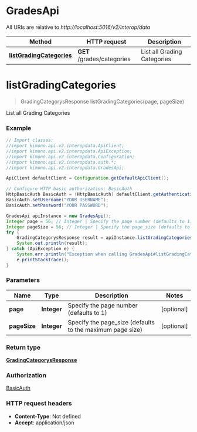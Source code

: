 # GradesApi

All URIs are relative to *http://localhost:5016/v2/interop/data*

Method | HTTP request | Description
------------- | ------------- | -------------
[**listGradingCategories**](GradesApi.md#listGradingCategories) | **GET** /grades/categories | List all Grading Categories


<a name="listGradingCategories"></a>
# **listGradingCategories**
> GradingCategorysResponse listGradingCategories(page, pageSize)

List all Grading Categories

### Example
```java
// Import classes:
//import kimono.api.v2.interopdata.ApiClient;
//import kimono.api.v2.interopdata.ApiException;
//import kimono.api.v2.interopdata.Configuration;
//import kimono.api.v2.interopdata.auth.*;
//import kimono.api.v2.interopdata.GradesApi;

ApiClient defaultClient = Configuration.getDefaultApiClient();

// Configure HTTP basic authorization: BasicAuth
HttpBasicAuth BasicAuth = (HttpBasicAuth) defaultClient.getAuthentication("BasicAuth");
BasicAuth.setUsername("YOUR USERNAME");
BasicAuth.setPassword("YOUR PASSWORD");

GradesApi apiInstance = new GradesApi();
Integer page = 56; // Integer | Specify the page number (defaults to 1)
Integer pageSize = 56; // Integer | Specify the page_size (defaults to the maximum page size)
try {
    GradingCategorysResponse result = apiInstance.listGradingCategories(page, pageSize);
    System.out.println(result);
} catch (ApiException e) {
    System.err.println("Exception when calling GradesApi#listGradingCategories");
    e.printStackTrace();
}
```

### Parameters

Name | Type | Description  | Notes
------------- | ------------- | ------------- | -------------
 **page** | **Integer**| Specify the page number (defaults to 1) | [optional]
 **pageSize** | **Integer**| Specify the page_size (defaults to the maximum page size) | [optional]

### Return type

[**GradingCategorysResponse**](GradingCategorysResponse.md)

### Authorization

[BasicAuth](../README.md#BasicAuth)

### HTTP request headers

 - **Content-Type**: Not defined
 - **Accept**: application/json

